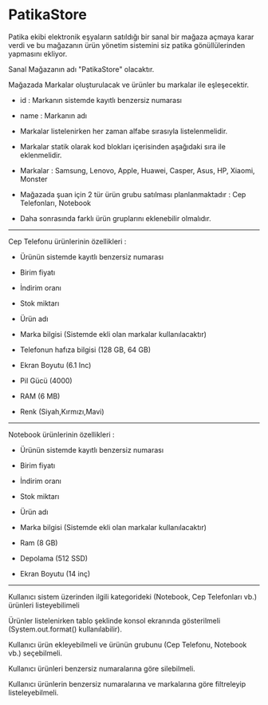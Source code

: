 # PatikaStore

Patika ekibi elektronik eşyaların satıldığı bir sanal bir mağaza açmaya karar verdi ve bu mağazanın ürün yönetim sistemini siz patika gönüllülerinden yapmasını ekliyor.



Sanal Mağazanın adı "PatikaStore" olacaktır.


Mağazada Markalar oluşturulacak ve ürünler bu markalar ile eşleşecektir.


* id : Markanın sistemde kayıtlı benzersiz numarası


* name : Markanın adı


* Markalar listelenirken her zaman alfabe sırasıyla listelenmelidir.


* Markalar statik olarak kod blokları içerisinden aşağıdaki sıra ile eklenmelidir.


* Markalar : Samsung, Lenovo, Apple, Huawei, Casper, Asus, HP, Xiaomi, Monster


* Mağazada şuan için 2 tür ürün grubu satılması planlanmaktadır : Cep Telefonları, Notebook


* Daha sonrasında farklı ürün gruplarını eklenebilir olmalıdır.
---

 Cep Telefonu ürünlerinin özellikleri :


* Ürünün sistemde kayıtlı benzersiz numarası


* Birim fiyatı


* İndirim oranı


* Stok miktarı


* Ürün adı


* Marka bilgisi (Sistemde ekli olan markalar kullanılacaktır)


* Telefonun hafıza bilgisi (128 GB, 64 GB)


* Ekran Boyutu (6.1 Inc)


* Pil Gücü (4000)


* RAM (6 MB)


* Renk (Siyah,Kırmızı,Mavi)

---
Notebook ürünlerinin özellikleri :


* Ürünün sistemde kayıtlı benzersiz numarası
 

* Birim fiyatı


* İndirim oranı


* Stok miktarı


* Ürün adı


* Marka bilgisi (Sistemde ekli olan markalar kullanılacaktır)


* Ram (8 GB)


* Depolama (512 SSD)


* Ekran Boyutu (14 inç)
---

Kullanıcı sistem üzerinden ilgili kategorideki (Notebook, Cep Telefonları vb.) ürünleri listeyebilimeli


Ürünler listelenirken tablo şeklinde konsol ekranında gösterilmeli (System.out.format() kullanılabilir).


Kullanıcı ürün ekleyebilmeli ve ürünün grubunu (Cep Telefonu, Notebook vb.) seçebilmeli.


Kullanıcı ürünleri benzersiz numaralarına göre silebilmeli.


Kullanıcı ürünlerin benzersiz numaralarına ve markalarına göre filtreleyip listeleyebilmeli.
